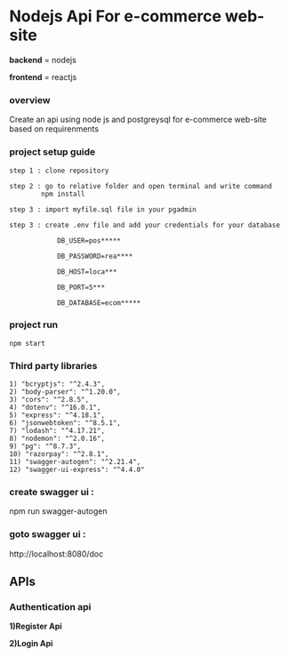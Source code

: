 # Nodejs Api For e-commerce web-site

**backend** = nodejs

**frontend** = reactjs

### overview
Create an api using node js and postgreysql for e-commerce web-site based on requirenments

### project setup guide
    step 1 : clone repository

    step 2 : go to relative folder and open terminal and write command  
            npm install
            
    step 3 : import myfile.sql file in your pgadmin
            
    step 3 : create .env file and add your credentials for your database
    
                DB_USER=pos*****

                DB_PASSWORD=rea****

                DB_HOST=loca***

                DB_PORT=5***

                DB_DATABASE=ecom*****

### project run
    npm start
    
### Third party libraries
    1) "bcryptjs": "^2.4.3",
    2) "body-parser": "^1.20.0",
    3) "cors": "^2.8.5",
    4) "dotenv": "^16.0.1",
    5) "express": "^4.18.1",
    6) "jsonwebtoken": "^8.5.1",
    7) "lodash": "^4.17.21",
    8) "nodemon": "^2.0.16",
    9) "pg": "^8.7.3",
    10) "razorpay": "^2.8.1",
    11) "swagger-autogen": "^2.21.4",
    12) "swagger-ui-express": "^4.4.0"   

### create swagger ui :
npm run swagger-autogen

### goto swagger ui :
http://localhost:8080/doc

## APIs
### Authentication api
**1)Register Api**

**2)Login Api**


<!-- ### API name and their response

## API Use at user side

# Registration
Route : POST /register-user
Body request : first_name,last_name,phone_number,email,password 
Body response : -->
